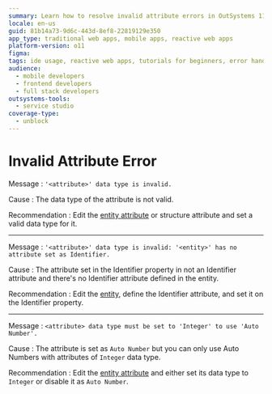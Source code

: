 ```yaml
---
summary: Learn how to resolve invalid attribute errors in OutSystems 11 (O11) by setting valid data types and defining identifier attributes.
locale: en-us
guid: 81b14a73-9d6c-443d-8ef8-22819129e350
app_type: traditional web apps, mobile apps, reactive web apps
platform-version: o11
figma:
tags: ide usage, reactive web apps, tutorials for beginners, error handling, data modeling, entity management
audience:
  - mobile developers
  - frontend developers
  - full stack developers
outsystems-tools:
  - service studio
coverage-type:
  - unblock
---
```


# Invalid Attribute Error

Message
:   `'<attribute>' data type is invalid.`

Cause
:   The data type of the attribute is not valid.

Recommendation
:   Edit the [entity attribute](<../../../integration-with-systems/integration-studio/managing-extensions/entity-attribute.md>) or structure attribute and set a valid data type for it.

---

Message
:   `'<attribute>' data type is invalid: '<entity>' has no attribute set as Identifier.`

Cause
:   The attribute set in the Identifier property in not an Identifier attribute and there's no Identifier attribute defined in the entity.

Recommendation
:   Edit the [entity](<../../../integration-with-systems/integration-studio/managing-extensions/entity-define.md>), define the Identifier attribute, and set it on the Identifier property.

---

Message
:   `<attribute> data type must be set to 'Integer' to use 'Auto Number'.`

Cause
:   The attribute is set as `Auto Number` but you can only use Auto Numbers with attributes of `Integer` data type.

Recommendation
:   Edit the [entity attribute](<../../../integration-with-systems/integration-studio/managing-extensions/entity-attribute.md>) and either set its data type to `Integer` or disable it as `Auto Number`.
